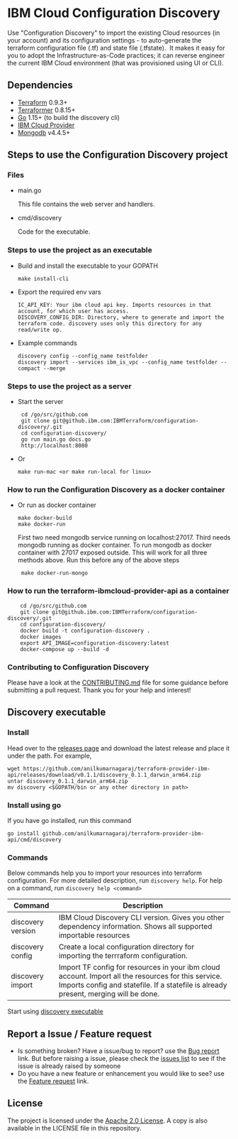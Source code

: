 # IBM Cloud Configuration Discovery

Use "Configuration Discovery" to import the existing Cloud resources (in your account) and its configuration settings - to auto-generate the terraform configuration file (.tf) and state file (.tfstate).  It makes it easy for you to adopt the Infrastructure-as-Code practices; it can reverse engineer the current IBM Cloud environment (that was provisioned using UI or CLI).  

## Dependencies

-   [Terraform](https://www.terraform.io/downloads.html) 0.9.3+
-   [Terraformer](https://github.com/GoogleCloudPlatform/terraformer) 0.8.15+
-   [Go](https://golang.org/doc/install) 1.15+ (to build the discovery cli)
-   [IBM Cloud Provider](https://github.com/IBM-Cloud/terraform-provider-ibm/)
-   [Mongodb](https://docs.mongodb.com/manual/installation/) v4.4.5+


## Steps to use the Configuration Discovery project
### Files

*   main.go

    This file contains the web server and handlers.

*   cmd/discovery

    Code for the executable.

### Steps to use the project as an executable

*  Build and install the executable to your GOPATH

       make install-cli

*  Export the required env vars 

       IC_API_KEY: Your ibm cloud api key. Imports resources in that account, for which user has access.
       DISCOVERY_CONFIG_DIR: Directory, where to generate and import the terraform code. discovery uses only this directory for any read/write op.

*  Example commands

       discovery config --config_name testfolder
       discovery import --services ibm_is_vpc --config_name testfolder --compact --merge


### Steps to use the project as a server 
 <!-- todo: @anil - add the swagger api link here, may be later we can host the swagger github page if needed -->

*  Start the server

        cd /go/src/github.com
        git clone git@github.ibm.com:IBMTerraform/configuration-discovery/.git
        cd configuration-discovery/
        go run main.go docs.go
        http://localhost:8080

*  Or 

       make run-mac <or make run-local for linux>

### How to run the Configuration Discovery as a docker container

*  Or run as docker container

       make docker-build
       make docker-run

    First two need mongodb service running on localhost:27017. Third needs mongodb running as docker container. To run mongodb as docker container with 27017 exposed outside. This will work for all three methods above. Run this before any of the above steps
        
        make docker-run-mongo
        


### How to run the terraform-ibmcloud-provider-api as a container
        
        cd /go/src/github.com
        git clone git@github.ibm.com:IBMTerraform/configuration-discovery/.git
        cd configuration-discovery/
        docker build -t configuration-discovery .
        docker images
        export API_IMAGE=configuration-discovery:latest
        docker-compose up --build -d
        
### Contributing to Configuration Discovery

Please have a look at the [CONTRIBUTING.md](./CONTRIBUTING.md) file for some guidance before
submitting a pull request. Thank you for your help and interest!


## Discovery executable

### Install

Head over to the [releases page](https://github.com/anilkumarnagaraj/terraform-provider-ibm-api/releases) and download the latest release and place it under the path. For example,

```
wget https://github.com/anilkumarnagaraj/terraform-provider-ibm-api/releases/download/v0.1.1/discovery_0.1.1_darwin_arm64.zip
untar discovery_0.1.1_darwin_arm64.zip
mv discovery <$GOPATH/bin or any other directory in path>
```

### Install using go

If you have go installed, run this command 
<!-- Need to verify and update this. Add the -u flag to update -->
```
go install github.com/anilkumarnagaraj/terraform-provider-ibm-api/cmd/discovery
```
### Commands

Below commands help you to import your resources into terraform configuration. For more detailed description, run `discovery help`. For help on a command, run `discovery help <command>`

| Command                           | Description                                                                                                                                                                                             |
| --------------------------------- | ------------------------------------------------------------------------------------------------------------------------------------------------------------------------------------------------------- |
| discovery version | IBM Cloud Discovery CLI version. Gives you other dependency information. Shows all supported importable resources                    |
| discovery config                         | Create a local configuration directory for importing the terrraform configuration.    |
| discovery import | Import TF config for resources in your ibm cloud account. Import all the resources for this service. Imports config and statefile. If a statefile is already present, merging will be done.        |

Start using [discovery executable](cmd/discovery/tutorial.md)


## Report a Issue / Feature request

-   Is something broken? Have a issue/bug to report? use the [Bug report](https://github.com/IBM-Cloud/configuration-discovery/issues/new?assignees=&labels=&template=bug_report.md&title=) link. But before raising a issue, please check the [issues list](https://github.com/IBM-Cloud/configuration-discovery/issues) to see if the issue is already raised by someone
-   Do you have a new feature or enhancement you would like to see? use the [Feature request](https://github.com/IBM-Cloud/configuration-discovery/issues/new?assignees=&labels=&template=feature_request.md&title=) link.

## License

The project is licensed under the [Apache 2.0 License](https://www.apache.org/licenses/LICENSE-2.0).
A copy is also available in the LICENSE file in this repository.
